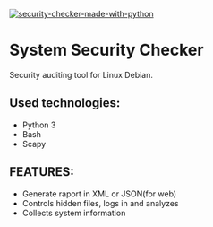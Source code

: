[![security-checker-made-with-python](http://ForTheBadge.com/images/badges/made-with-python.svg)](https://www.python.org/)

# System Security Checker
Security auditing tool for Linux Debian.

## Used technologies:
* Python 3
* Bash
* Scapy

## FEATURES:
* Generate raport in XML or JSON(for web)
* Controls hidden files, logs in and analyzes
* Collects system information
